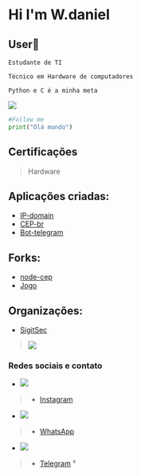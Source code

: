 <h1 aling="center">Hi I'm W.daniel</h1>
<p align="center">
  
</p>

## User:checkered_flag:

```Estudante de TI```

```Técnico em Hardware de computadores```

```Python e C é a minha meta ```


<img src = "https://img.shields.io/badge/Python-3776AB?style=for-the-badge&logo=python&logoColor=white"/>

``` python
#Follow me
print("Olá mundo")
```

<h2 aling = "center"> Certificações </h2>

> Hardware


## Aplicações criadas:
- [IP-domain](https://github.com/danieldev-usr/dan-ip)
- [CEP-br](https://github.com/danieldev-usr/cep-br)
- [Bot-telegram](https//github.com/danieldev-usr/bot-telegram)

## Forks:
- [node-cep](https://github.com/danieldev-usr/node-cep)
- [Jogo](https://github.com/danieldev-usr/jogo)

## Organizações:
- [SigitSec](https://github.com/orgs/SigitSec/)
 
> <img src = "https://github-readme-stats.vercel.app/api?username=danieldev-usr"/>


### Redes sociais e contato
* <img src = "https://img.shields.io/badge/Instagram-E4405F?style=for-the-badge&logo=instagram&logoColor=white"/>
> - [Instagram](Instagram.com/metalheadkkkk)

* <img src = "https://img.shields.io/badge/WhatsApp-25D366?style=for-the-badge&logo=whatsapp&logoColor=white"/>
> - [WhatsApp](wa.me/5533999218359)

* <img src = "https://img.shields.io/badge/Telegram-2CA5E0?style=for-the-badge&logo=telegram&logoColor=white"/>
> - [Telegram](https://t.me/BaalZevuv6)
⁵
